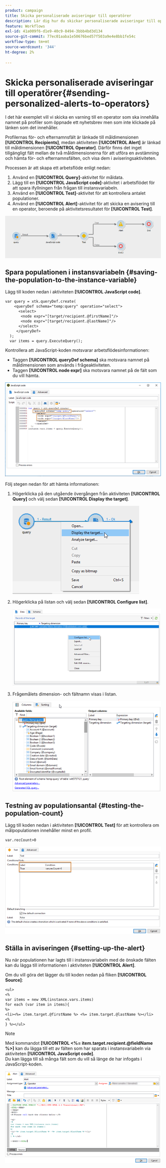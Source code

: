 ```yaml
---
product: campaign
title: Skicka personaliserade aviseringar till operatörer
description: Lär dig hur du skickar personaliserade aviseringar till operatorer
feature: Workflows
exl-id: 41a009f6-d1e9-40c9-8494-3bbb4bd3d134
source-git-commit: 77ec01aaba1e50676bed57f503a9e4e8bb1fe54c
workflow-type: tm+mt
source-wordcount: '344'
ht-degree: 2%

---
```


# Skicka personaliserade aviseringar till operatörer{#sending-personalized-alerts-to-operators}



I det här exemplet vill vi skicka en varning till en operator som ska innehålla namnet på profiler som öppnade ett nyhetsbrev men som inte klickade på länken som det innehåller.

Profilernas för- och efternamnsfält är länkade till måldimensionen **[!UICONTROL Recipients]**, medan aktiviteten **[!UICONTROL Alert]** är länkad till måldimensionen **[!UICONTROL Operator]**. Därför finns det inget tillgängligt fält mellan de två måldimensionerna för att utföra en avstämning och hämta för- och efternamnsfälten, och visa dem i aviseringsaktiviteten.

Processen är att skapa ett arbetsflöde enligt nedan:

1. Använd en **[!UICONTROL Query]**-aktivitet för måldata.
1. Lägg till en **[!UICONTROL JavaScript code]**-aktivitet i arbetsflödet för att spara ifyllningen från frågan till instansvariabeln.
1. Använd en **[!UICONTROL Test]**-aktivitet för att kontrollera antalet populationer.
1. Använd en **[!UICONTROL Alert]**-aktivitet för att skicka en avisering till en operator, beroende på aktivitetsresultatet för **[!UICONTROL Test]**.

![](assets/uc_operator_1.png)

## Spara populationen i instansvariabeln {#saving-the-population-to-the-instance-variable}

Lägg till koden nedan i aktiviteten **[!UICONTROL JavaScript code]**.

```
var query = xtk.queryDef.create(  
    <queryDef schema="temp:query" operation="select">  
      <select>  
       <node expr="[target/recipient.@firstName]"/>  
       <node expr="[target/recipient.@lastName]"/>  
      </select>  
     </queryDef>  
  );  
  var items = query.ExecuteQuery();
```

Kontrollera att JavaScript-koden motsvarar arbetsflödesinformationen:

* Taggen **[!UICONTROL queryDef schema]** ska motsvara namnet på måldimensionen som används i frågeaktiviteten.
* Taggen **[!UICONTROL node expr]** ska motsvara namnet på de fält som du vill hämta.

![](assets/uc_operator_3.png)

Följ stegen nedan för att hämta informationen:

1. Högerklicka på den utgående övergången från aktiviteten **[!UICONTROL Query]** och välj sedan **[!UICONTROL Display the target]**.

   ![](assets/uc_operator_4.png)

1. Högerklicka på listan och välj sedan **[!UICONTROL Configure list]**.

   ![](assets/uc_operator_5.png)

1. Frågemålets dimension- och fältnamn visas i listan.

   ![](assets/uc_operator_6.png)

## Testning av populationsantal {#testing-the-population-count}

Lägg till koden nedan i aktiviteten **[!UICONTROL Test]** för att kontrollera om målpopulationen innehåller minst en profil.

```
var.recCount>0
```

![](assets/uc_operator_7.png)

## Ställa in aviseringen {#setting-up-the-alert}

Nu när populationen har lagts till i instansvariabeln med de önskade fälten kan du lägga till informationen i aktiviteten **[!UICONTROL Alert]**.

Om du vill göra det lägger du till koden nedan på fliken **[!UICONTROL Source]**:

```
<ul>
<%
var items = new XML(instance.vars.items)
for each (var item in items){
%>
<li><%= item.target.@firstName %> <%= item.target.@lastName %></li>
<%
} %></ul>
```

>[!NOTE]
>
>Med kommandot **[!UICONTROL <%= item.target.recipient.@fieldName %>]** kan du lägga till ett av fälten som har sparats i instansvariabeln via aktiviteten **[!UICONTROL JavaScript code]**.\
>Du kan lägga till så många fält som du vill så länge de har infogats i JavaScript-koden.

![](assets/uc_operator_8.png)
